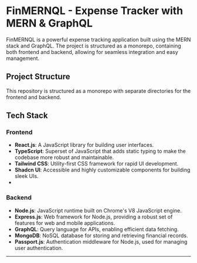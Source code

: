 # FinMERNQL - Expense Tracker with MERN & GraphQL

FinMERNQL is a powerful expense tracking application built using the MERN stack and GraphQL. The project is structured as a monorepo, containing both frontend and backend, allowing for seamless integration and easy management.

## Project Structure

This repository is structured as a monorepo with separate directories for the frontend and backend.

## Tech Stack

### Frontend
- **React.js**: A JavaScript library for building user interfaces.
- **TypeScript**: Superset of JavaScript that adds static typing to make the codebase more robust and maintainable.
- **Tailwind CSS**: Utility-first CSS framework for rapid UI development.
- **Shadcn UI**: Accessible and highly customizable components for building sleek UIs.
- 

### Backend
- **Node.js**: JavaScript runtime built on Chrome's V8 JavaScript engine.
- **Express.js**: Web framework for Node.js, providing a robust set of features for web and mobile applications.
- **GraphQL**: Query language for APIs, enabling efficient data fetching.
- **MongoDB**: NoSQL database for storing and retrieving financial records.
- **Passport.js**: Authentication middleware for Node.js, used for managing user authentication.

---



